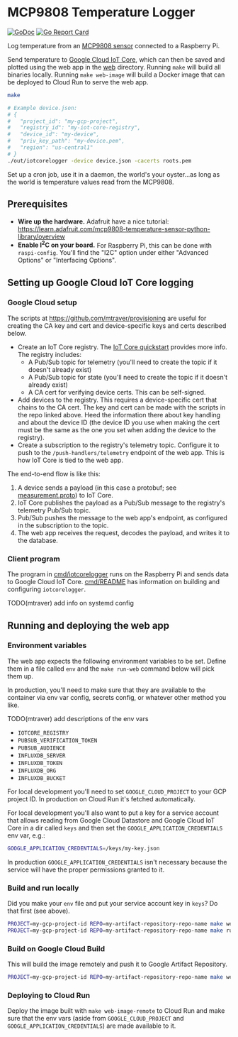 # MCP9808 Temperature Logger

[![GoDoc](https://godoc.org/github.com/mtraver/environmental-sensor?status.svg)](https://godoc.org/github.com/mtraver/environmental-sensor)
[![Go Report Card](https://goreportcard.com/badge/github.com/mtraver/environmental-sensor)](https://goreportcard.com/report/github.com/mtraver/environmental-sensor)

Log temperature from an [MCP9808 sensor](https://www.adafruit.com/product/1782)
connected to a Raspberry Pi.

Send temperature to [Google Cloud IoT Core](https://cloud.google.com/iot-core/),
which can then be saved and plotted using the web app in the [web](web) directory.
Running `make` will build all binaries locally. Running `make web-image` will
build a Docker image that can be deployed to Cloud Run to serve the web app.

```sh
make

# Example device.json:
# {
#   "project_id": "my-gcp-project",
#   "registry_id": "my-iot-core-registry",
#   "device_id": "my-device",
#   "priv_key_path": "my-device.pem",
#   "region": "us-central1"
# }
./out/iotcorelogger -device device.json -cacerts roots.pem
```

Set up a cron job, use it in a daemon, the world's your oyster...as long as the
world is temperature values read from the MCP9808.

## Prerequisites

  - **Wire up the hardware.** Adafruit have a nice tutorial:
https://learn.adafruit.com/mcp9808-temperature-sensor-python-library/overview
  - **Enable I<sup>2</sup>C on your board.** For Raspberry Pi,
this can be done with `raspi-config`. You'll find the "I2C" option under
either "Advanced Options" or "Interfacing Options".

## Setting up Google Cloud IoT Core logging

### Google Cloud setup

The scripts at https://github.com/mtraver/provisioning are useful for creating
the CA key and cert and device-specific keys and certs described below.

- Create an IoT Core registry.
  The [IoT Core quickstart](https://cloud.google.com/iot/docs/quickstart)
  provides more info. The registry includes:
  - A Pub/Sub topic for telemetry (you'll need to create the topic if it
    doesn't already exist)
  - A Pub/Sub topic for state (you'll need to create the topic if it
    doesn't already exist)
  - A CA cert for verifying device certs. This can be self-signed.
- Add devices to the registry. This requires a device-specific cert that chains
  to the CA cert. The key and cert can be made with the scripts in the repo
  linked above. Heed the information there about key handling and about the
  device ID (the device ID you use when making the cert must be the same as the
  one you set when adding the device to the registry).
- Create a subscription to the registry's telemetry topic. Configure it to
  push to the `/push-handlers/telemetry` endpoint of the web app.
  This is how IoT Core is tied to the web app.

The end-to-end flow is like this:
1. A device sends a payload (in this case a protobuf; see
   [measurement.proto](measurement.proto)) to IoT Core.
2. IoT Core publishes the payload as a Pub/Sub message to the registry's
   telemetry Pub/Sub topic.
3. Pub/Sub pushes the message to the web app's endpoint, as configured in
   the subscription to the topic.
4. The web app receives the request, decodes the payload, and writes
   it to the database.

### Client program

The program in [cmd/iotcorelogger](cmd/iotcorelogger) runs on the Raspberry Pi
and sends data to Google Cloud IoT Core. [cmd/README](cmd/README)
has information on building and configuring `iotcorelogger`.

TODO(mtraver) add info on systemd config

## Running and deploying the web app

### Environment variables

The web app expects the following environment variables to be set. Define them
in a file called `env` and the `make run-web` command below will pick them up.

In production, you'll need to make sure that they are available to the container
via env var config, secrets config, or whatever other method you like.

TODO(mtraver) add descriptions of the env vars

- `IOTCORE_REGISTRY`
- `PUBSUB_VERIFICATION_TOKEN`
- `PUBSUB_AUDIENCE`
- `INFLUXDB_SERVER`
- `INFLUXDB_TOKEN`
- `INFLUXDB_ORG`
- `INFLUXDB_BUCKET`

For local development you'll need to set `GOOGLE_CLOUD_PROJECT` to your GCP
project ID. In production on Cloud Run it's fetched automatically.

For local development you'll also want to put a key for a service account that
allows reading from Google Cloud Datastore and Google Cloud IoT Core in a dir
called `keys` and then set the `GOOGLE_APPLICATION_CREDENTIALS` env var, e.g.:

```sh
GOOGLE_APPLICATION_CREDENTIALS=/keys/my-key.json
```

In production `GOOGLE_APPLICATION_CREDENTIALS` isn't necessary because the service
will have the proper permissions granted to it.

### Build and run locally

Did you make your `env` file and put your service account key in `keys`?
Do that first (see above).

```sh
PROJECT=my-gcp-project-id REPO=my-artifact-repository-repo-name make web-image
PROJECT=my-gcp-project-id REPO=my-artifact-repository-repo-name make run-web
```

### Build on Google Cloud Build

This will build the image remotely and push it to Google Artifact Repository.

```sh
PROJECT=my-gcp-project-id REPO=my-artifact-repository-repo-name make web-image-remote
```

### Deploying to Cloud Run

Deploy the image built with `make web-image-remote` to Cloud Run and make sure
that the env vars (aside from `GOOGLE_CLOUD_PROJECT` and `GOOGLE_APPLICATION_CREDENTIALS`)
are made available to it.
